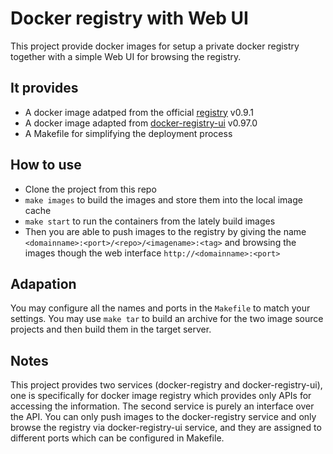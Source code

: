 # Docker registry with Web UI

This project provide docker images for setup a private docker registry together with a simple Web UI for browsing the registry.

## It provides

- A docker image adatped from the official [registry](https://github.com/docker/docker-registry) v0.9.1
- A docker image adapted from [docker-registry-ui](https://github.com/atc-/docker-registry-web) v0.97.0
- A Makefile for simplifying the deployment process

## How to use

- Clone the project from this repo
- `make images` to build the images and store them into the local image cache
- `make start` to run the containers from the lately build images
- Then you are able to push images to the registry by giving the name `<domainname>:<port>/<repo>/<imagename>:<tag>` and browsing the images though the web interface `http://<domainname>:<port>`

## Adapation

You may configure all the names and ports in the `Makefile` to match your settings.
You may use `make tar` to build an archive for the two image source projects and then build them in the target server.

## Notes

This project provides two services (docker-registry and docker-registry-ui), one is specifically for docker image registry which provides only APIs for accessing the information.
The second service is purely an interface over the API.
You can only push images to the docker-registry service and only browse the registry via docker-registry-ui service, and they are assigned to different ports which can be configured in Makefile.
